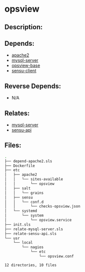 # opsview

## Description:



## Depends:

  -  [apache2](salt/apache2)
  -  [mysql-server](salt/mysql-server)
  -  [opsview-base](salt/opsview-base)
  -  [sensu-client](salt/sensu-client)

## Reverse Depends:

  -  N/A

## Relates:

  -  [mysql-server](salt/mysql-server)
  -  [sensu-api](salt/sensu-api)

## Files:

```bash
.
├── depend-apache2.sls
├── Dockerfile
├── etc
│   ├── apache2
│   │   └── sites-available
│   │       └── opsview
│   ├── salt
│   │   └── grains
│   ├── sensu
│   │   └── conf.d
│   │       └── checks-opsview.json
│   └── systemd
│       └── system
│           └── opsview.service
├── init.sls
├── relate-mysql-server.sls
├── relate-sensu-api.sls
└── usr
    └── local
        └── nagios
            └── etc
                └── opsview.conf

12 directories, 10 files
```
